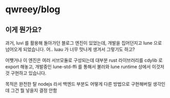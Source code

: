 # qwreey/blog

## 이게 뭔가요?

과거, luvi 를 활용해 돌아가던 블로그 엔진이 있었는데, 개발을 집어던지고 lune 으로 넘어오게 되었습니다. 어.. luau 가 너무 맛나게 생겨서 그렇기도 하고?

어쨋거나 이 엔진은 여러 서브모듈로 구성되는데 대부분 rust 라이브러리를 cdylib 로 export 해놓고, 개발중인 lune-std-ffi 를 통해서 불러와 lune runtime 상에서 이것저것 구현하고 있습니다.

목적은 완전한 탈 nodejs 라서 백엔드 부분도 어떻게 다른 방법으로 구현해버릴 생각인데 그건 뭘 넣을지 결정 안함

